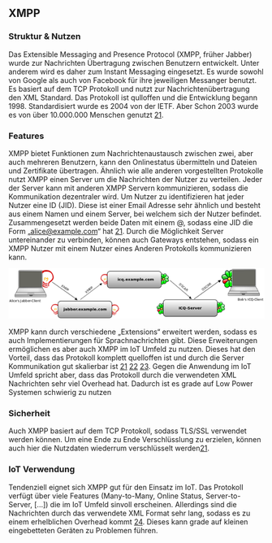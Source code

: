 ## XMPP
### Struktur & Nutzen
Das Extensible Messaging and Presence Protocol (XMPP, früher Jabber) wurde zur Nachrichten Übertragung zwischen Benutzern entwickelt. Unter anderem wird es daher zum Instant Messaging eingesetzt. Es wurde sowohl von Google als auch von Facebook für ihre jeweiligen Messanger benutzt. Es basiert auf dem TCP Protokoll und nutzt zur Nachrichtenübertragung den XML Standard. Das Protokoll ist qulloffen und die Entwicklung begann 1998.  Standardisiert wurde es 2004 von der IETF. Aber Schon 2003 wurde es von über 10.000.000 Menschen genutzt [21](Quellen.md). 
### Features
XMPP bietet Funktionen zum Nachrichtenaustausch zwischen zwei, aber auch mehreren Benutzern, kann den Onlinestatus übermitteln und Dateien und Zertifikate übertragen. Ähnlich wie alle anderen vorgestellten Protokolle nutzt XMPP einen Server um die Nachrichten der Nutzer zu verteilen. Jeder der Server kann mit anderen XMPP Servern kommunizieren, sodass die Kommunikation dezentraler wird.  Um Nutzer zu identifizieren hat jeder Nutzer eine ID (JID). Diese ist einer Email Adresse sehr ähnlich und besteht aus einem Namen und einem Server, bei welchem sich der Nutzer befindet. Zusammengesetzt werden beide Daten mit einem @, sodass eine JID die Form „alice@example.com“ hat [21](Quellen.md). 
Durch die Möglichkeit Server untereinander zu verbinden, können auch Gateways entstehen, sodass ein XMPP Nutzer mit einem Nutzer eines Anderen Protokolls kommunizieren kann.  

![alt text](/assets/xmpp.png/ "xmpp Ablauf")

XMPP kann durch verschiedene „Extensions“ erweitert werden, sodass es auch Implementierungen für Sprachnachrichten gibt. Diese Erweiterungen ermöglichen es aber auch XMPP im IoT Umfeld zu nutzen. Dieses hat den Vorteil, dass das Protokoll komplett quelloffen ist und durch die Server Kommunikation gut skalierbar ist [21](Quellen.md) [22](Quellen.md) [23](Quellen.md).  Gegen die Anwendung im IoT Umfeld spricht aber, dass das Protokoll durch die verwendeten XML Nachrichten sehr viel Overhead hat. Dadurch ist es grade auf Low Power Systemen schwierig zu nutzen 
### Sicherheit
Auch XMPP basiert auf dem TCP Protokoll, sodass TLS/SSL verwendet werden können. Um eine Ende zu Ende Verschlüsslung zu erzielen, können auch hier die Nutzdaten wiederrum verschlüsselt werden[21](Quellen.md).  

### IoT Verwendung
Tendenziell eignet sich XMPP gut für den Einsatz im IoT. Das Protokoll verfügt über viele Features (Many-to-Many, Online Status, Server-to-Server, [...]) die im IoT Umfeld sinvoll erscheinen.
Allerdings sind die Nachrichten durch das verwendete XML Format sehr lang,  sodass es zu einem erhelblichen Overhead kommt [24](Quellen.md). Dieses kann grade auf kleinen eingebetteten Geräten zu Problemen führen. 
